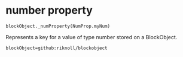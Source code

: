 
# number property

```sig
blockObject._numProperty(NumProp.myNum)
```

Represents a key for a value of type number stored on a BlockObject.

```package
blockObject=github:riknoll/blockobject
```
